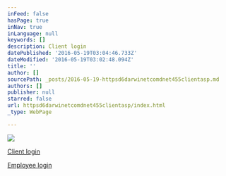 ```yaml
---
inFeed: false
hasPage: true
inNav: true
inLanguage: null
keywords: []
description: Client login
datePublished: '2016-05-19T03:04:46.733Z'
dateModified: '2016-05-19T03:02:48.094Z'
title: ''
author: []
sourcePath: _posts/2016-05-19-httpsd6darwinetcomdnet455clientasp.md
authors: []
publisher: null
starred: false
url: httpsd6darwinetcomdnet455clientasp/index.html
_type: WebPage

---
```

![](https://the-grid-user-content.s3-us-west-2.amazonaws.com/f81ab757-7be6-4e99-81b5-3b99e15e5adb.png)

[Client login][0]

[Employee login][1]

[0]: https://d6.darwinet.com/dnet455/client.asp
[1]: https://d6.darwinet.com/dnet455/employee.asp